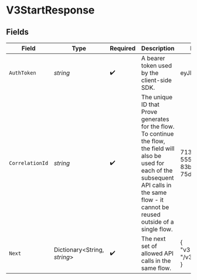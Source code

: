 # V3StartResponse


## Fields

| Field                                                                                                                                                                                                    | Type                                                                                                                                                                                                     | Required                                                                                                                                                                                                 | Description                                                                                                                                                                                              | Example                                                                                                                                                                                                  |
| -------------------------------------------------------------------------------------------------------------------------------------------------------------------------------------------------------- | -------------------------------------------------------------------------------------------------------------------------------------------------------------------------------------------------------- | -------------------------------------------------------------------------------------------------------------------------------------------------------------------------------------------------------- | -------------------------------------------------------------------------------------------------------------------------------------------------------------------------------------------------------- | -------------------------------------------------------------------------------------------------------------------------------------------------------------------------------------------------------- |
| `AuthToken`                                                                                                                                                                                              | *string*                                                                                                                                                                                                 | :heavy_check_mark:                                                                                                                                                                                       | A bearer token used by the client-side SDK.                                                                                                                                                              | eyJhbGciOi...                                                                                                                                                                                            |
| `CorrelationId`                                                                                                                                                                                          | *string*                                                                                                                                                                                                 | :heavy_check_mark:                                                                                                                                                                                       | The unique ID that Prove generates for the flow. To continue the flow, the field will also be used for each of the subsequent API calls in the same flow - it cannot be reused outside of a single flow. | 713189b8-5555-4b08-83ba-75d08780aebd                                                                                                                                                                     |
| `Next`                                                                                                                                                                                                   | Dictionary<String, *string*>                                                                                                                                                                             | :heavy_check_mark:                                                                                                                                                                                       | The next set of allowed API calls in the same flow.                                                                                                                                                      | {<br/>"v3-validate": "/v3/validate"<br/>}                                                                                                                                                                |